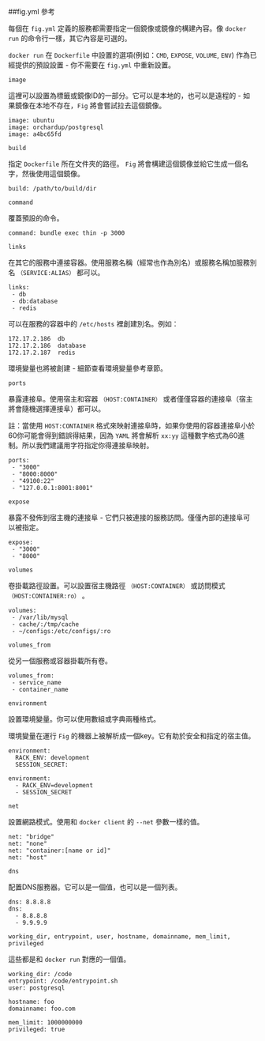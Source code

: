 ##fig.yml 參考

每個在 `fig.yml` 定義的服務都需要指定一個鏡像或鏡像的構建內容。像 `docker run` 的命令行一樣，其它內容是可選的。

`docker run` 在 `Dockerfile` 中設置的選項(例如：`CMD`, `EXPOSE`, `VOLUME`, `ENV`) 作為已經提供的預設設置 - 你不需要在 `fig.yml` 中重新設置。

`image`

這裡可以設置為標籤或鏡像ID的一部分。它可以是本地的，也可以是遠程的 - 如果鏡像在本地不存在，`Fig` 將會嘗試拉去這個鏡像。

```
image: ubuntu
image: orchardup/postgresql
image: a4bc65fd
```

`build`

指定 `Dockerfile` 所在文件夾的路徑。 `Fig` 將會構建這個鏡像並給它生成一個名字，然後使用這個鏡像。

```
build: /path/to/build/dir
```

`command`

覆蓋預設的命令。

```
command: bundle exec thin -p 3000
```

`links`

在其它的服務中連接容器。使用服務名稱（經常也作為別名）或服務名稱加服務別名 `（SERVICE:ALIAS）` 都可以。

```
links:
 - db
 - db:database
 - redis
```

可以在服務的容器中的 `/etc/hosts` 裡創建別名。例如：

```
172.17.2.186  db
172.17.2.186  database
172.17.2.187  redis
```

環境變量也將被創建 - 細節查看環境變量參考章節。

`ports`

暴露連接阜。使用宿主和容器 `（HOST:CONTAINER）` 或者僅僅容器的連接阜（宿主將會隨機選擇連接阜）都可以。

註：當使用 `HOST:CONTAINER` 格式來映射連接阜時，如果你使用的容器連接阜小於60你可能會得到錯誤得結果，因為 `YAML` 將會解析 `xx:yy` 這種數字格式為60進制。所以我們建議用字符指定你得連接阜映射。

```
ports:
 - "3000"
 - "8000:8000"
 - "49100:22"
 - "127.0.0.1:8001:8001"
```

`expose`

暴露不發佈到宿主機的連接阜 - 它們只被連接的服務訪問。僅僅內部的連接阜可以被指定。

```
expose:
 - "3000"
 - "8000"
```

`volumes`

卷掛載路徑設置。可以設置宿主機路徑 `（HOST:CONTAINER）` 或訪問模式 `（HOST:CONTAINER:ro）` 。

```
volumes:
 - /var/lib/mysql
 - cache/:/tmp/cache
 - ~/configs:/etc/configs/:ro
```

`volumes_from`

從另一個服務或容器掛載所有卷。

```
volumes_from:
 - service_name
 - container_name
```

`environment`

設置環境變量。你可以使用數組或字典兩種格式。

環境變量在運行 `Fig` 的機器上被解析成一個key。它有助於安全和指定的宿主值。

```
environment:
  RACK_ENV: development
  SESSION_SECRET:

environment:
  - RACK_ENV=development
  - SESSION_SECRET
```

`net`

設置網路模式。使用和 `docker client` 的 `--net` 參數一樣的值。

```
net: "bridge"
net: "none"
net: "container:[name or id]"
net: "host"
```

`dns`

配置DNS服務器。它可以是一個值，也可以是一個列表。

```
dns: 8.8.8.8
dns:
  - 8.8.8.8
  - 9.9.9.9
```

`working_dir, entrypoint, user, hostname, domainname, mem_limit, privileged`

這些都是和 `docker run` 對應的一個值。

```
working_dir: /code
entrypoint: /code/entrypoint.sh
user: postgresql

hostname: foo
domainname: foo.com

mem_limit: 1000000000
privileged: true
```
